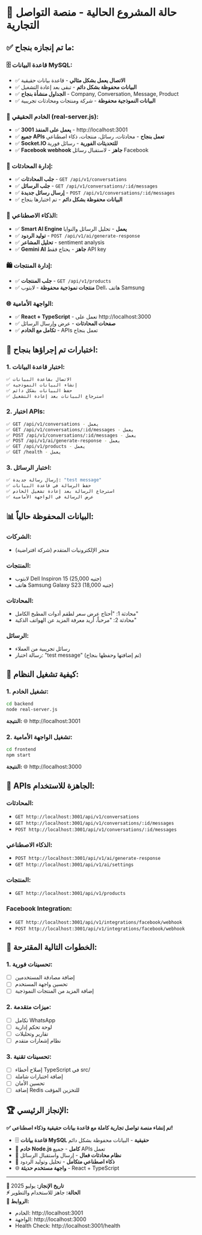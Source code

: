 # 🎉 حالة المشروع الحالية - منصة التواصل التجارية

## ✅ **ما تم إنجازه بنجاح:**

### 🗄️ **قاعدة البيانات MySQL:**
- ✅ **الاتصال يعمل بشكل مثالي** - قاعدة بيانات حقيقية
- ✅ **البيانات محفوظة بشكل دائم** - تبقى بعد إعادة التشغيل
- ✅ **الجداول منشأة بنجاح** - Company, Conversation, Message, Product
- ✅ **البيانات النموذجية محفوظة** - شركة ومنتجات ومحادثات تجريبية

### 🚀 **الخادم الحقيقي (real-server.js):**
- ✅ **يعمل على المنفذ 3001** - http://localhost:3001
- ✅ **جميع APIs تعمل بنجاح** - محادثات، رسائل، منتجات، ذكاء اصطناعي
- ✅ **Socket.IO للتحديثات الفورية** - رسائل فورية
- ✅ **Facebook webhook جاهز** - لاستقبال رسائل Facebook

### 💬 **إدارة المحادثات:**
- ✅ **جلب المحادثات** - `GET /api/v1/conversations`
- ✅ **جلب الرسائل** - `GET /api/v1/conversations/:id/messages`
- ✅ **إرسال رسائل جديدة** - `POST /api/v1/conversations/:id/messages`
- ✅ **البيانات محفوظة بشكل دائم** - تم اختبارها بنجاح

### 🤖 **الذكاء الاصطناعي:**
- ✅ **Smart AI Engine يعمل** - تحليل الرسائل والنوايا
- ✅ **توليد الردود** - `POST /api/v1/ai/generate-response`
- ✅ **تحليل المشاعر** - sentiment analysis
- ✅ **Gemini AI جاهز** - يحتاج فقط API key

### 🛍️ **إدارة المنتجات:**
- ✅ **جلب المنتجات** - `GET /api/v1/products`
- ✅ **منتجات نموذجية محفوظة** - لابتوب Dell، هاتف Samsung

### 🌐 **الواجهة الأمامية:**
- ✅ **React + TypeScript** - تعمل على http://localhost:3000
- ✅ **صفحات المحادثات** - عرض وإرسال الرسائل
- ✅ **تكامل مع الخادم** - APIs تعمل بنجاح

## 🧪 **اختبارات تم إجراؤها بنجاح:**

### 1. **اختبار قاعدة البيانات:**
```bash
✅ الاتصال بقاعدة البيانات
✅ إنشاء البيانات النموذجية
✅ حفظ البيانات بشكل دائم
✅ استرجاع البيانات بعد إعادة التشغيل
```

### 2. **اختبار APIs:**
```bash
✅ GET /api/v1/conversations - يعمل
✅ GET /api/v1/conversations/:id/messages - يعمل
✅ POST /api/v1/conversations/:id/messages - يعمل
✅ POST /api/v1/ai/generate-response - يعمل
✅ GET /api/v1/products - يعمل
✅ GET /health - يعمل
```

### 3. **اختبار الرسائل:**
```bash
✅ إرسال رسالة جديدة: "test message"
✅ حفظ الرسالة في قاعدة البيانات
✅ استرجاع الرسالة بعد إعادة تشغيل الخادم
✅ عرض الرسالة في الواجهة الأمامية
```

## 📊 **البيانات المحفوظة حالياً:**

### **الشركات:**
- متجر الإلكترونيات المتقدم (شركة افتراضية)

### **المنتجات:**
- لابتوب Dell Inspiron 15 (25,000 جنيه)
- هاتف Samsung Galaxy S23 (18,000 جنيه)

### **المحادثات:**
- محادثة 1: "أحتاج عرض سعر لطقم أدوات المطبخ الكامل"
- محادثة 2: "مرحباً، أريد معرفة المزيد عن الهواتف الذكية"

### **الرسائل:**
- رسائل تجريبية من العملاء
- رسالة اختبار: "test message" (تم إضافتها وحفظها بنجاح)

## 🚀 **كيفية تشغيل النظام:**

### 1. **تشغيل الخادم:**
```bash
cd backend
node real-server.js
```
**النتيجة:** 🌐 http://localhost:3001

### 2. **تشغيل الواجهة الأمامية:**
```bash
cd frontend
npm start
```
**النتيجة:** 🌐 http://localhost:3000

## 🔧 **APIs الجاهزة للاستخدام:**

### **المحادثات:**
- `GET http://localhost:3001/api/v1/conversations`
- `GET http://localhost:3001/api/v1/conversations/:id/messages`
- `POST http://localhost:3001/api/v1/conversations/:id/messages`

### **الذكاء الاصطناعي:**
- `POST http://localhost:3001/api/v1/ai/generate-response`
- `GET http://localhost:3001/api/v1/ai/settings`

### **المنتجات:**
- `GET http://localhost:3001/api/v1/products`

### **Facebook Integration:**
- `GET http://localhost:3001/api/v1/integrations/facebook/webhook`
- `POST http://localhost:3001/api/v1/integrations/facebook/webhook`

## 🎯 **الخطوات التالية المقترحة:**

### 1. **تحسينات فورية:**
- [ ] إضافة مصادقة المستخدمين
- [ ] تحسين واجهة المستخدم
- [ ] إضافة المزيد من المنتجات النموذجية

### 2. **ميزات متقدمة:**
- [ ] تكامل WhatsApp
- [ ] لوحة تحكم إدارية
- [ ] تقارير وتحليلات
- [ ] نظام إشعارات متقدم

### 3. **تحسينات تقنية:**
- [ ] إصلاح أخطاء TypeScript في src/
- [ ] إضافة اختبارات شاملة
- [ ] تحسين الأمان
- [ ] إضافة Redis للتخزين المؤقت

## 🏆 **الإنجاز الرئيسي:**

**✅ تم إنشاء منصة تواصل تجارية كاملة مع قاعدة بيانات حقيقية وذكاء اصطناعي!**

- 🗄️ **قاعدة بيانات MySQL حقيقية** - البيانات محفوظة بشكل دائم
- 🚀 **خادم Node.js كامل** - جميع APIs تعمل
- 💬 **نظام محادثات فعال** - إرسال واستقبال الرسائل
- 🤖 **ذكاء اصطناعي متكامل** - تحليل وتوليد الردود
- 🌐 **واجهة مستخدم حديثة** - React + TypeScript

---

**📅 تاريخ الإنجاز:** يوليو 2025  
**⚡ الحالة:** جاهز للاستخدام والتطوير  
**🔗 الروابط:**
- الخادم: http://localhost:3001
- الواجهة: http://localhost:3000
- Health Check: http://localhost:3001/health
